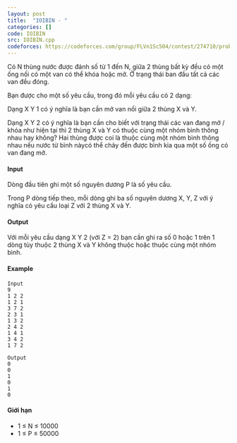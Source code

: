 ```yaml
---
layout: post
title:  "IOIBIN - "
categories: []
code: IOIBIN
src: IOIBIN.cpp
codeforces: https://codeforces.com/group/FLVn1Sc504/contest/274710/problem/I
---
```




  



Có N thùng nước được đánh số từ 1 đến N, giữa 2 thùng bất kỳ đều có một ống nối có một van có thể khóa hoặc mở. Ở trạng thái ban đầu tất cả các van đều đóng.

Bạn được cho một số yêu cầu, trong đó mỗi yêu cầu có 2 dạng:

Dạng X Y 1 có ý nghĩa là bạn cần mở van nối giữa 2 thùng X và Y.

Dạng X Y 2 có ý nghĩa là bạn cần cho biết với trạng thái các van đang mở / khóa như hiện tại thì 2 thùng X và Y có thuộc cùng một nhóm bình thông nhau hay không? Hai thùng được coi là thuộc cùng một nhóm bình thông nhau nếu nước từ bình nàycó thể chảy đến được bình kia qua một số ống có van đang mở.

#### Input

Dòng đầu tiên ghi một số nguyên dương P là số yêu cầu.

Trong P dòng tiếp theo, mỗi dòng ghi ba số nguyên dương X, Y, Z với ý nghĩa có yêu cầu loại Z với 2 thùng X và Y.

#### Output

Với mỗi yêu cầu dạng X Y 2 (với Z = 2) bạn cần ghi ra số 0 hoặc 1 trên 1 dòng tùy thuộc 2 thùng X và Y không thuộc hoặc thuộc cùng một nhóm bình.

#### Example

```
Input
9
1 2 2 
1 2 1
3 7 2
2 3 1
1 3 2
2 4 2
1 4 1
3 4 2
1 7 2

Output
0
0
1
0
1
0

```

#### Giới hạn

+ 1 ≤ N ≤ 10000
+ 1 ≤ P ≤ 50000

<!--more-->


